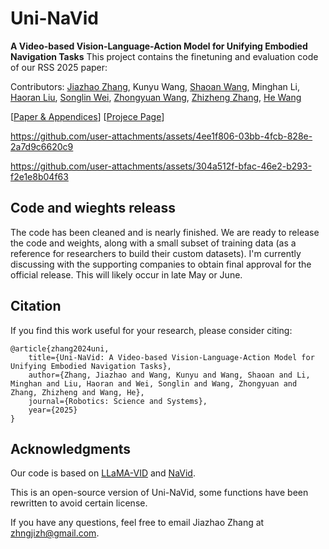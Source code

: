 # Uni-NaVid 

**A Video-based Vision-Language-Action Model for Unifying Embodied Navigation Tasks** This project contains the finetuning and evaluation code of our RSS 2025 paper:


Contributors: [Jiazhao Zhang](https://jzhzhang.github.io/), Kunyu Wang, [Shaoan Wang](https://wsakobe.github.io/), Minghan Li, [Haoran Liu](https://yiconghong.me/), [Songlin Wei](https://songlin.github.io/), [Zhongyuan Wang](https://www.wangzhongyuan.com/), [Zhizheng Zhang](https://scholar.google.com/citations?user=X7M0I8kAAAAJ&hl=en), [He Wang](https://hughw19.github.io/)<br>

[[Paper & Appendices](https://arxiv.org/pdf/2412.06224)] [[Projece Page](https://pku-epic.github.io/Uni-NaVid/)]



https://github.com/user-attachments/assets/4ee1f806-03bb-4fcb-828e-2a7d9c6620c9



https://github.com/user-attachments/assets/304a512f-bfac-46e2-b293-f2e1e8b04f63



## Code and wieghts releass

The code has been cleaned and is nearly finished. We are ready to release the code and weights, along with a small subset of training data (as a reference for researchers to build their custom datasets). I'm currently discussing with the supporting companies to obtain final approval for the official release. This will likely occur in late May or June.



## Citation
If you find this work useful for your research, please consider citing:
```
@article{zhang2024uni,
    title={Uni-NaVid: A Video-based Vision-Language-Action Model for Unifying Embodied Navigation Tasks},
    author={Zhang, Jiazhao and Wang, Kunyu and Wang, Shaoan and Li, Minghan and Liu, Haoran and Wei, Songlin and Wang, Zhongyuan and Zhang, Zhizheng and Wang, He},
    journal={Robotics: Science and Systems},
    year={2025}
}
```






## Acknowledgments
Our code is based on [LLaMA-VID](https://github.com/dvlab-research/LLaMA-VID) and [NaVid](https://github.com/jzhzhang/NaVid-VLN-CE). 

This is an open-source version of Uni-NaVid, some functions have been rewritten to avoid certain license. 

If you have any questions, feel free to email Jiazhao Zhang at zhngjizh@gmail.com.